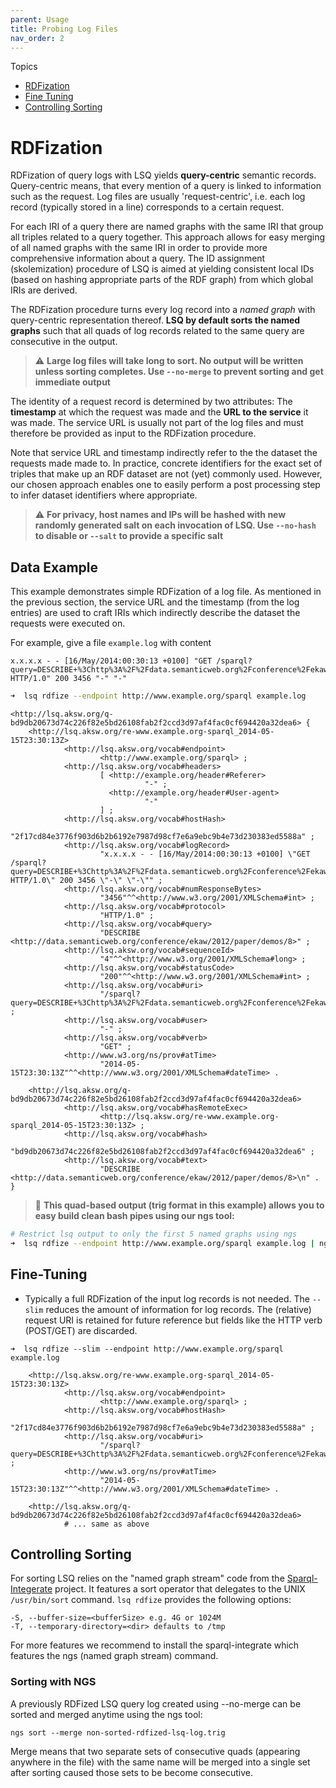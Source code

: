 ```yaml
---
parent: Usage
title: Probing Log Files
nav_order: 2
---
```



Topics
* [RDFization](#rdfization)
* [Fine Tuning](#fine-tuning)
* [Controlling Sorting](#controlling-sorting)

# RDFization
RDFization of query logs with LSQ yields **query-centric** semantic records.
Query-centric means, that every mention of a query is linked to information such as the request.
Log files are usually 'request-centric', i.e. each log record (typically stored in a line) corresponds to a certain request.

For each IRI of a query there are named graphs with the same IRI that group all triples related to a query together.
This approach allows for easy merging of all named graphs with the same IRI in order to provide more comprehensive information about a query.
The ID assignment (skolemization) procedure of LSQ is aimed at yielding consistent local IDs (based on hashing appropriate parts of the RDF graph) from which global IRIs are derived.

The RDFization procedure turns every log record into a *named graph* with query-centric representation thereof.
**LSQ by default sorts the named graphs** such that all quads of log records related to the same query are consecutive in the output.

> :warning: **Large log files will take long to sort. No output will be written unless sorting completes. Use `--no-merge` to prevent sorting and get immediate output**

The identity of a request record is determined by two attributes: The **timestamp** at which the request was made and the **URL to the service** it was made. The service URL is usually not part of the log files and must therefore be provided as input to the RDFization procedure.

Note that service URL and timestamp indirectly refer to the the dataset the requests made made to. In practice, concrete identifiers for the exact set of triples that make up an RDF dataset are not (yet) commonly used. However, our chosen approach enables one to easily perform a post processing step to infer dataset identifiers where appropriate.

> :warning: **For privacy, host names and IPs will be hashed with new randomly generated salt on each invocation of LSQ. Use `--no-hash` to disable or `--salt` to provide a specific salt**


## Data Example
This example demonstrates simple RDFization of a log file. As mentioned in the previous section, the service URL and the timestamp (from the log entries) are used to craft IRIs which indirectly describe the dataset the requests were executed on.


For example, give a file `example.log` with content
```
x.x.x.x - - [16/May/2014:00:30:13 +0100] "GET /sparql?query=DESCRIBE+%3Chttp%3A%2F%2Fdata.semanticweb.org%2Fconference%2Fekaw%2F2012%2Fpaper%2Fdemos%2F8%3E HTTP/1.0" 200 3456 "-" "-"
```

```bash
➜  lsq rdfize --endpoint http://www.example.org/sparql example.log
```

```
<http://lsq.aksw.org/q-bd9db20673d74c226f82e5bd26108fab2f2ccd3d97af4fac0cf694420a32dea6> {
    <http://lsq.aksw.org/re-www.example.org-sparql_2014-05-15T23:30:13Z>
            <http://lsq.aksw.org/vocab#endpoint>
                    <http://www.example.org/sparql> ;
            <http://lsq.aksw.org/vocab#headers>
                    [ <http://example.org/header#Referer>
                              "-" ;
                      <http://example.org/header#User-agent>
                              "-"
                    ] ;
            <http://lsq.aksw.org/vocab#hostHash>
                    "2f17cd84e3776f903d6b2b6192e7987d98cf7e6a9ebc9b4e73d230383ed5588a" ;
            <http://lsq.aksw.org/vocab#logRecord>
                    "x.x.x.x - - [16/May/2014:00:30:13 +0100] \"GET /sparql?query=DESCRIBE+%3Chttp%3A%2F%2Fdata.semanticweb.org%2Fconference%2Fekaw%2F2012%2Fpaper%2Fdemos%2F8%3E HTTP/1.0\" 200 3456 \"-\" \"-\"" ;
            <http://lsq.aksw.org/vocab#numResponseBytes>
                    "3456"^^<http://www.w3.org/2001/XMLSchema#int> ;
            <http://lsq.aksw.org/vocab#protocol>
                    "HTTP/1.0" ;
            <http://lsq.aksw.org/vocab#query>
                    "DESCRIBE <http://data.semanticweb.org/conference/ekaw/2012/paper/demos/8>" ;
            <http://lsq.aksw.org/vocab#sequenceId>
                    "4"^^<http://www.w3.org/2001/XMLSchema#long> ;
            <http://lsq.aksw.org/vocab#statusCode>
                    "200"^^<http://www.w3.org/2001/XMLSchema#int> ;
            <http://lsq.aksw.org/vocab#uri>
                    "/sparql?query=DESCRIBE+%3Chttp%3A%2F%2Fdata.semanticweb.org%2Fconference%2Fekaw%2F2012%2Fpaper%2Fdemos%2F8%3E" ;
            <http://lsq.aksw.org/vocab#user>
                    "-" ;
            <http://lsq.aksw.org/vocab#verb>
                    "GET" ;
            <http://www.w3.org/ns/prov#atTime>
                    "2014-05-15T23:30:13Z"^^<http://www.w3.org/2001/XMLSchema#dateTime> .
    
    <http://lsq.aksw.org/q-bd9db20673d74c226f82e5bd26108fab2f2ccd3d97af4fac0cf694420a32dea6>
            <http://lsq.aksw.org/vocab#hasRemoteExec>
                    <http://lsq.aksw.org/re-www.example.org-sparql_2014-05-15T23:30:13Z> ;
            <http://lsq.aksw.org/vocab#hash>
                    "bd9db20673d74c226f82e5bd26108fab2f2ccd3d97af4fac0cf694420a32dea6" ;
            <http://lsq.aksw.org/vocab#text>
                    "DESCRIBE <http://data.semanticweb.org/conference/ekaw/2012/paper/demos/8>\n" .
}

```

> :wrench: **This quad-based output (trig format in this example) allows you to easy build clean bash pipes using our ngs tool:**

```bash
# Restrict lsq output to only the first 5 named graphs using ngs
➜  lsq rdfize --endpoint http://www.example.org/sparql example.log | ngs head -n 5
```


## Fine-Tuning

* Typically a full RDFization of the input log records is not needed.
  The `--slim` reduces the amount of information for log records. The (relative) request URI is retained for future reference but fields like the HTTP verb (POST/GET) are discarded.

```
➜  lsq rdfize --slim --endpoint http://www.example.org/sparql example.log
```

```
    <http://lsq.aksw.org/re-www.example.org-sparql_2014-05-15T23:30:13Z>
            <http://lsq.aksw.org/vocab#endpoint>
                    <http://www.example.org/sparql> ;
            <http://lsq.aksw.org/vocab#hostHash>
                    "2f17cd84e3776f903d6b2b6192e7987d98cf7e6a9ebc9b4e73d230383ed5588a" ;
            <http://lsq.aksw.org/vocab#uri>
                    "/sparql?query=DESCRIBE+%3Chttp%3A%2F%2Fdata.semanticweb.org%2Fconference%2Fekaw%2F2012%2Fpaper%2Fdemos%2F8%3E" ;
            <http://www.w3.org/ns/prov#atTime>
                    "2014-05-15T23:30:13Z"^^<http://www.w3.org/2001/XMLSchema#dateTime> .

    <http://lsq.aksw.org/q-bd9db20673d74c226f82e5bd26108fab2f2ccd3d97af4fac0cf694420a32dea6>
            # ... same as above
```

## Controlling Sorting
For sorting LSQ relies on the "named graph stream" code from the [Sparql-Integerate](https://github.com/QROWD/SparqlIntegrate) project.
It features a sort operator that delegates to the UNIX `/usr/bin/sort` command.
`lsq rdfize` provides the following options:
```
-S, --buffer-size=<bufferSize> e.g. 4G or 1024M
-T, --temporary-directory=<dir> defaults to /tmp
```

For more features we recommend to install the sparql-integrate which features the ngs (named graph stream) command.



### Sorting with NGS
A previously RDFized LSQ query log created using --no-merge can be sorted and merged anytime using the ngs tool:
```
ngs sort --merge non-sorted-rdfized-lsq-log.trig
```

Merge means that two separate sets of consecutive quads (appearing anywhere in the file) with the same name will be merged into a single set after sorting caused those sets to be become consecutive.

